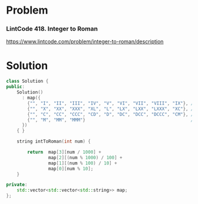 
# Problem
### LintCode 418. Integer to Roman
https://www.lintcode.com/problem/integer-to-roman/description

# Solution
```c++
class Solution {
public:
    Solution()
      : map({
        {"", "I", "II", "III", "IV", "V", "VI", "VII", "VIII", "IX"}, // 1    ~ 9
        {"", "X", "XX", "XXX", "XL", "L", "LX", "LXX", "LXXX", "XC"}, // 10   ~ 90
        {"", "C", "CC", "CCC", "CD", "D", "DC", "DCC", "DCCC", "CM"}, // 100  ~ 900
        {"", "M", "MM", "MMM"}                                        // 1000 ~ 3000
      })
    { }

    string intToRoman(int num) {

        return  map[3][num / 1000] +
                map[2][(num % 1000) / 100] +
                map[1][(num % 100) / 10] +
                map[0][num % 10];
    }

private:
    std::vector<std::vector<std::string>> map;
};
```